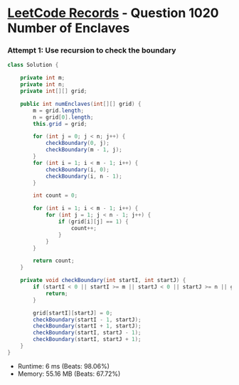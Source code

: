# [LeetCode Records](../../README.md) - Question 1020 Number of Enclaves

### Attempt 1: Use recursion to check the boundary
```java
class Solution {

    private int m;
    private int n;
    private int[][] grid;

    public int numEnclaves(int[][] grid) {
        m = grid.length;
        n = grid[0].length;
        this.grid = grid;

        for (int j = 0; j < n; j++) {
            checkBoundary(0, j);
            checkBoundary(m - 1, j);
        }
        for (int i = 1; i < m - 1; i++) {
            checkBoundary(i, 0);
            checkBoundary(i, n - 1);
        }

        int count = 0;

        for (int i = 1; i < m - 1; i++) {
            for (int j = 1; j < n - 1; j++) {
                if (grid[i][j] == 1) {
                    count++;
                }
            }
        }

        return count;
    }

    private void checkBoundary(int startI, int startJ) {
        if (startI < 0 || startI >= m || startJ < 0 || startJ >= n || grid[startI][startJ] != 1) {
            return;
        }

        grid[startI][startJ] = 0;
        checkBoundary(startI - 1, startJ);
        checkBoundary(startI + 1, startJ);
        checkBoundary(startI, startJ - 1);
        checkBoundary(startI, startJ + 1);
    }
}
```
- Runtime: 6 ms (Beats: 98.06%)
- Memory: 55.16 MB (Beats: 67.72%)

<br>
